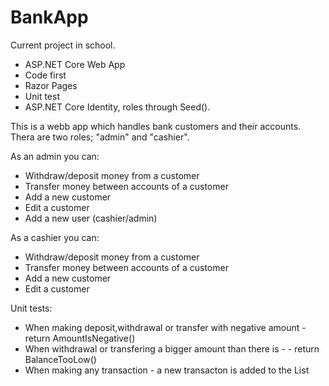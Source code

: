 # BankApp
Current project in school. 
- ASP.NET Core Web App
- Code first
- Razor Pages
- Unit test
- ASP.NET Core Identity, roles through Seed().

This is a webb app which handles bank customers and their accounts. Thera are two roles; "admin" and "cashier". 

As an admin you can:
- Withdraw/deposit money from a customer
- Transfer money between accounts of a customer
- Add a new customer
- Edit a customer
- Add a new user (cashier/admin)

As a cashier you can:
- Withdraw/deposit money from a customer
- Transfer money between accounts of a customer
- Add a new customer
- Edit a customer

Unit tests:
- When making deposit,withdrawal or transfer with negative amount - return AmountIsNegative()
- When withdrawal or transfering a bigger amount than there is - - return BalanceTooLow()
- When making any transaction - a new transacton is added to the List<Transactions>


